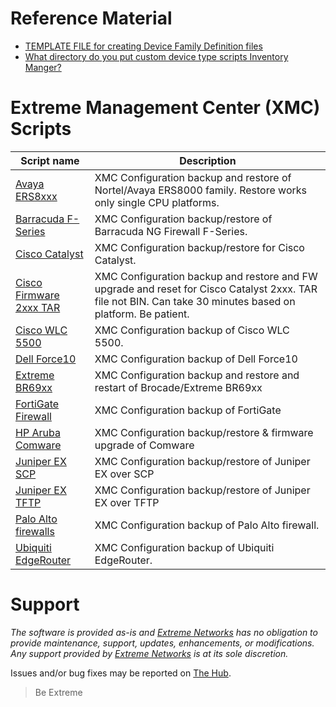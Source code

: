 # Reference Material
* [TEMPLATE FILE for creating Device Family Definition files](script_template.txt)
* [What directory do you put custom device type scripts Inventory Manger?](https://gtacknowledge.extremenetworks.com/articles/Q_A/What-directory-do-you-put-custom-device-type-scripts-Inventory-Manger)


# Extreme Management Center (XMC) Scripts
| Script name   | Description   |
| ------------- | ------------- |
|[Avaya ERS8xxx](ERS8K-TFTP-BACKUP.txt)|XMC Configuration backup and restore of Nortel/Avaya ERS8000 family. Restore works only single CPU platforms.|
|[Barracuda F-Series](Barracuda-SCP.txt)|XMC Configuration backup/restore of Barracuda NG Firewall F-Series.|
|[Cisco Catalyst](CiscoCatalyst-withRestore-TFTP.txt)|XMC Configuration backup/restore for Cisco Catalyst.|
|[Cisco Firmware 2xxx TAR](CiscoCatalyst2xxx_firmware_from_tar.txt)|XMC Configuration backup and restore and FW upgrade and reset for Cisco Catalyst 2xxx. TAR file not BIN. Can take 30 minutes based on platform. Be patient.|
|[Cisco WLC 5500](Cisco_WLC_5500)|XMC Configuration backup of Cisco WLC 5500.|
|[Dell Force10](dell-force10)|XMC Configuration backup of Dell Force10|
|[Extreme BR69xx](BR69xx.txt)|XMC Configuration backup and restore and restart of Brocade/Extreme BR69xx|
|[FortiGate Firewall](FortiGate)|XMC Configuration backup of FortiGate|
|[HP Aruba Comware](Hewlett_Packard_Comware-TFTP)|XMC Configuration backup/restore & firmware upgrade of Comware|
|[Juniper EX SCP](juniper_EX-SCP)|XMC Configuration backup/restore of Juniper EX over SCP|
|[Juniper EX TFTP](juniper_EX-TFTP)|XMC Configuration backup/restore of Juniper EX over TFTP|
|[Palo Alto firewalls](Palo_Alto_SCP_Script)|XMC Configuration backup of Palo Alto firewall.|
|[Ubiquiti EdgeRouter](EdgOS)|XMC Configuration backup of Ubiquiti EdgeRouter.|

# Support
_The software is provided as-is and [Extreme Networks](http://www.extremenetworks.com/) has no obligation to provide maintenance, support, updates, enhancements, or modifications. Any support provided by [Extreme Networks](http://www.extremenetworks.com/) is at its sole discretion._

Issues and/or bug fixes may be reported on [The Hub](https://community.extremenetworks.com/extreme).
>Be Extreme
